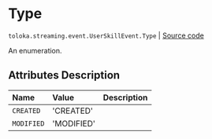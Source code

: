 # Type
`toloka.streaming.event.UserSkillEvent.Type` | [Source code](https://github.com/Toloka/toloka-kit/blob/v1.1.2/src/streaming/event.py#L86)

An enumeration.

## Attributes Description

| Name | Value | Description |
| :------| :-----------| :----------| 
`CREATED`|'CREATED'|
`MODIFIED`|'MODIFIED'|

